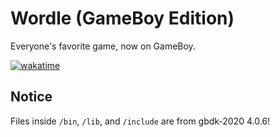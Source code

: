 # Wordle (GameBoy Edition)
Everyone's favorite game, now on GameBoy.

[![wakatime](https://wakatime.com/badge/user/9797ee4f-4108-45bb-8fc2-b36b9c1a1c89/project/ab548926-d82e-4ef8-8b79-3343f96b337e.svg?style=for-the-badge)](https://wakatime.com/badge/user/9797ee4f-4108-45bb-8fc2-b36b9c1a1c89/project/ab548926-d82e-4ef8-8b79-3343f96b337e)

## Notice
Files inside `/bin`, `/lib`, and `/include` are from gbdk-2020 4.0.6!